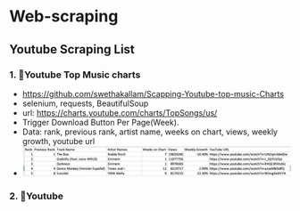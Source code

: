 # Web-scraping

## Youtube Scraping List
### 1. :star2:Youtube Top Music charts
- https://github.com/swethakallam/Scapping-Youtube-top-music-Charts
- selenium, requests, BeautifulSoup
- url: https://charts.youtube.com/charts/TopSongs/us/
- Trigger Download Button Per Page(Week).
- Data: rank, previous rank, artist name, weeks on chart, views, weekly growth, youtube url
- ![music_chart](music_chart.png)

### 2. :star2:Youtube
